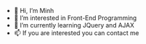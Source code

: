 - 👋 Hi, I’m Minh
- 👀 I’m interested in Front-End Programming
- 🌱 I’m currently learning JQuery and AJAX
- 📫 If you are interested you can contact me

<!---
TNMinzk/TNMinzk is a ✨ special ✨ repository because its `README.md` (this file) appears on your GitHub profile.
You can click the Preview link to take a look at your changes.
--->
